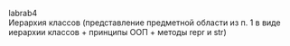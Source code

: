 labrab4  
Иерархия классов (представление предметной области из п. 1 в виде иерархии классов + принципы ООП + методы repr и str)
